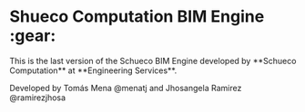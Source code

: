 
<h1>Shueco Computation BIM Engine :gear:</h1> 

<p>
  This is the last version of the Schueco BIM Engine developed by **Schueco Computation** at **Engineering Services**. 

Developed by Tomás Mena @menatj and Jhosangela Ramirez @ramirezjhosa


</p>
